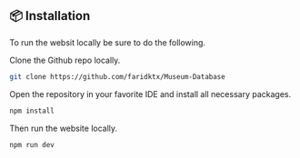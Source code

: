 ## 📦 **Installation**

To run the websit locally be sure to do the following.

Clone the Github repo locally.

```bash
git clone https://github.com/faridktx/Museum-Database
```

Open the repository in your favorite IDE and install all necessary packages.

```bash
npm install
```

Then run the website locally.

```bash
npm run dev
```
